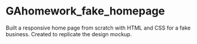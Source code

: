 # GAhomework_fake_homepage
Built a responsive home page from scratch with HTML and CSS for a fake business. Created to replicate the design mockup.
